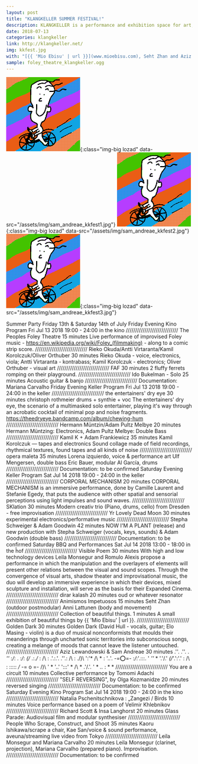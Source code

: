 ```yaml
---
layout: post
title: "KLANGKELLER SUMMER FESTIVAL!"
description: KLANGKELLER is a performance and exhibition space for art, music and theory.
date: 2018-07-13
categories: klangkeller
link: http://klangkeller.net/
img: kkfest.jpg
with: "[{{ 'Mio Ebisu' | url }}](www.mioebisu.com), Seht Zhan and Aziz Lewandowski"
sample: foley_theatre_klangkeller.ogg
---
```


![klangkeller summer festival](/assets/img/happytom.png){:class="img-big lozad" data-src="/assets/img/sam_andreae_kkfest1.jpg"}
![klangkeller summer festival](/assets/img/happytom.png){:class="img-big lozad" data-src="/assets/img/sam_andreae_kkfest2.jpg"}
![klangkeller summer festival](/assets/img/happytom.png){:class="img-big lozad" data-src="/assets/img/sam_andreae_kkfest3.jpg"}

Summer Party Friday 13th & Saturday 14th of July
Friday Evening Kino Program
Fri Jul 13 2018
19:00 - 24:00 in the kino
////////////////////////////
The Peoples Foley Theatre
15 minutes
Live performance of improvised Foley music - https://en.wikipedia.org/wiki/Foley_(filmmaking) - along to a comic strip score.
////////////////////////////
Rieko Okuda/Antti Virtaranta/Kamil Korolczuk/Oliver Orthuber
30 minutes
Rieko Okuda - voice, electronics, viola; Antti Virtaranta - kontrabass; Kamil Korolczuk - electronics; Oliver Orthuber - visual art
////////////////////////////
FAF
30 minutes
2 fluffy ferrets romping on their playground.
////////////////////////////
Ido Bukelman - Solo
25 minutes
Acoustic guitar & banjo
////////////////////////////
Documentation: Mariana Carvalho
Friday Evening Keller Program
Fri Jul 13 2018
19:00 - 24:00 in the keller
////////////////////////////
the entertainers' dry eye
30 minutes
christoph rothmeier drums + synthie + voc The entertainers' dry eye, the scenario of a multimasked solo entertainer, playing it's way through an acrobatic cocktail of minimal pop and noise fragments. https://theedryeye.bandcamp.com/album/chewing-hum
////////////////////////////
Hermann Müntzin/Adam Pultz Melbye
20 minutes
Hermann Müntzing: Electronics, Adam Pultz Melbye: Double Bass
////////////////////////////
Kamil K + Adam Frankiewicz
35 minutes
Kamil Korolczuk — tapes and electronics Sound collage made of field recordings, rhythmical textures, found tapes and all kinds of noise
////////////////////////////
opera maleta
35 minutes
Lorena izquierdo, voice & performance art Ulf Mengersen, double bass Eric Bauer, modular Al García, drums
////////////////////////////
Documentation: to be confirmed
Saturday Evening Keller Program
Sat Jul 14 2018
19:00 - 24:00 in the keller
////////////////////////////
CORPORAL MECHANISM
20 minutes
CORPORAL MECHANISM is an immersive performance, done by Camille Laurent and Stefanie Egedy, that puts the audience with other spatial and sensorial perceptions using light impulses and sound waves.
////////////////////////////
SKlation
30 minutes
Modern creativ trio (Piano, drums, cello) from Dresden - free improvisation
////////////////////////////
Yr Lovely Dead Moon
30 minutes
experimental electronics/performative music
////////////////////////////
Stepha Schweiger & Adam Goodwin
42 minutes
NOW I'M A PLANT (release) and new production with Stepha Schweiger (vocals, keys, sounds) & Adam Goodwin (double bass)
////////////////////////////
Documentation: to be confirmed
Saturday BBQ and Performances
Sat Jul 14 2018
13:00 - 18:00 in the ĥof
////////////////////////////
Visible Poem
30 minutes
With high and low technology devices Leila Monsegur and Romulo Alexis propose a performance in which the manipulation and the overlayers of elements will present other relations between the visual and sound scopes. Through the convergence of visual arts, shadow theater and improvisational music, the duo will develop an immersive experience in which their devices, mixed sculpture and installation, will serve as the basis for their Expanded Cinema.
////////////////////////////
dirar kalash
20 minutes
oud or whatever resonator
////////////////////////////
Animismos Impetuosos
15 minutes
Seht Zhan (outdoor postmodular) Anni Lattunen (body and movement)
////////////////////////////
Collection of beautiful things.
1 minutes
A small exhibition of beautiful things by {{ 'Mio Ebisu' | url }}.
////////////////////////////
Golden Dark
30 minutes
Golden Dark (David Hull - vocals, guitar; Elo Masing - violin) is a duo of musical nonconformists that moulds their meanderings through uncharted sonic territories into subconscious songs, creating a melange of moods that cannot leave the listener untouched.
////////////////////////////
Aziz Lewandowski & Sam Andreae
30 minutes
.''. .''. . *''* :_\/_: . :_\/_: _\(/_ .:.*_\/_* : /\ : .'.:.'. .''.: /\ : ./)\ ':'* /\ * : '..'. -=:o:=- :_\/_:'.:::. ' *''* * '.\'/.' _\(/_'.':'.' : /\ : ::::: *_\/_* -= o =- /)\ ' * '..' ':::' * /\ * .'/.\'. ' * *..* : * *
////////////////////////////
You are a circuit
10 minutes
Collective performance by Tomomi Adachi
////////////////////////////
"SELF REVERSING", by Olga Kozmanidze
20 minutes
reversed singing
////////////////////////////
Documentation: to be confirmed
Saturday Evening Kino Program
Sat Jul 14 2018
19:00 - 24:00 in the kino
////////////////////////////
Natalia Pschenitschnikova : „Zangezi / Birds
10 minutes
Voice performance based on a poem of Velimir Khlebnikov
////////////////////////////
Richard Scott & Insa Langhorst
20 minutes
Glass Parade: Audiovisual film and modular synthesiser
////////////////////////////
People Who Scrape, Construct, and Shoot
35 minutes
Kaoru Ishikawa/scrape a chair, Kae San/voice & sound performance, aveuna/streaming live video from Tokyo
////////////////////////////
Leila Monsegur and Mariana Carvalho
20 minutes
Leila Monsegur (clarinet, projection), Mariana Carvalho (prepared piano). Improvisation.
////////////////////////////
Documentation: to be confirmed 
